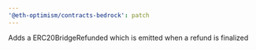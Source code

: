 ```yaml
---
'@eth-optimism/contracts-bedrock': patch
---
```


Adds a ERC20BridgeRefunded which is emitted when a refund is finalized
